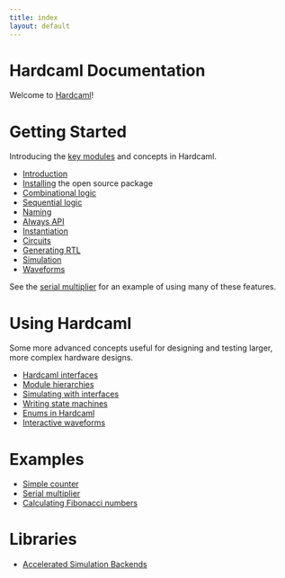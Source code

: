 ```yaml
---
title: index
layout: default
---
```

# Hardcaml Documentation

Welcome to [Hardcaml](https://github.com/janestreet/hardcaml)!

# Getting Started

Introducing the [key modules](https://ocaml.janestreet.com/ocaml-core/latest/doc/hardcaml/Hardcaml/index.html)
and concepts in Hardcaml.

* [Introduction](introduction.md)
* [Installing](installing_with_opam.md) the open source package
* [Combinational logic](combinational_logic.md)
* [Sequential logic](sequential_logic.md)
* [Naming](naming.md)
* [Always API](always.md)
* [Instantiation](instantiation.md)
* [Circuits](circuits.md)
* [Generating RTL](rtl_generation.md)
* [Simulation](simulation.md)
* [Waveforms](waveforms.md)

See the [serial multiplier](serial_multiplier_example.md) for an example of using
many of these features.

# Using Hardcaml

Some more advanced concepts useful for designing and testing larger,
more complex hardware designs.

* [Hardcaml interfaces](hardcaml_interfaces.md)
* [Module hierarchies](module_hierarchy.md)
* [Simulating with interfaces](simulating_with_interfaces.md)
* [Writing state machines](state_machine_always_api.md)
* [Enums in Hardcaml](enums.md)
* [Interactive waveforms](waveterm_interactive_viewer.md)
<!--
* [Step testbenches](step_testbench.md)
-->

# Examples

* [Simple counter](counter_example.md)
* [Serial multiplier](serial_multiplier_example.md)
* [Calculating Fibonacci numbers](fibonacci_example.md)

# Libraries

* [Accelerated Simulation Backends](accelerating_simulations.md)
<!--
* [Verification tools](verification.md)
* [Converting from Verilog](hardcaml_of_verilog.md)
* [Xilinx library integration](hardcaml_xilinx)
-->
